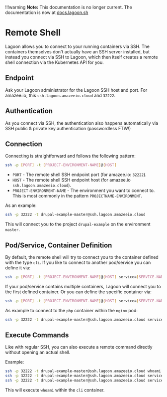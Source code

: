 !!!warning
    **Note:** This documentation is no longer current. The documentation is now at [docs.lagoon.sh](https://docs.lagoon.sh)

# Remote Shell

Lagoon allows you to connect to your running containers via SSH. The containers themselves don't actually have an SSH server installed, but instead you connect via SSH to Lagoon, which then itself creates a remote shell connection via the Kubernetes API for you.

## Endpoint

Ask your Lagoon administrator for the Lagoon SSH host and port. For amazee.io, this `ssh.lagoon.amazeeio.cloud` and `32222`.

## Authentication

As you connect via SSH, the authentication also happens automatically via SSH public & private key authentication \(passwordless FTW!\)

## Connection

Connecting is straightforward and follows the following pattern:

```bash
ssh -p [PORT] -t [PROJECT-ENVIRONMENT-NAME]@[HOST]
```

* `PORT` - The remote shell SSH endpoint port \(for amazee.io: `32222`\).
* `HOST` - The remote shell SSH endpoint host \(for amazee.io `ssh.lagoon.amazeeio.cloud`\).
* `PROJECT-ENVIRONMENT-NAME` - The environment you want to connect to. This is most commonly in the pattern `PROJECTNAME-ENVIRONMENT`.

As an example:

```bash
ssh -p 32222 -t drupal-example-master@ssh.lagoon.amazeeio.cloud
```

This will connect you to the project `drupal-example` on the environment `master`.

## Pod/Service, Container Definition

By default, the remote shell will try to connect you to the container defined with the type `cli`. If you like to connect to another pod/service you can define it via:

```bash
ssh -p [PORT] -t [PROJECT-ENVIRONMENT-NAME]@[HOST] service=[SERVICE-NAME]
```

If your pod/service contains multiple containers, Lagoon will connect you to the first defined container. Or you can define the specific container via:

```bash
ssh -p [PORT] -t [PROJECT-ENVIRONMENT-NAME]@[HOST] service=[SERVICE-NAME] container=[CONTAINER-NAME]
```

As example to connect to the `php` container within the `nginx` pod:

```bash
ssh -p 32222 -t drupal-example-master@ssh.lagoon.amazeeio.cloud service=nginx container=php
```

## Execute Commands

Like with regular SSH, you can also execute a remote command directly without opening an actual shell.

Example:

```bash
ssh -p 32222 -t drupal-example-master@ssh.lagoon.amazeeio.cloud whoami
ssh -p 32222 -t drupal-example-master@ssh.lagoon.amazeeio.cloud service=nginx whoami
ssh -p 32222 -t drupal-example-master@ssh.lagoon.amazeeio.cloud service=nginx container=php whoami
```

This will execute `whoami` within the `cli` container.

